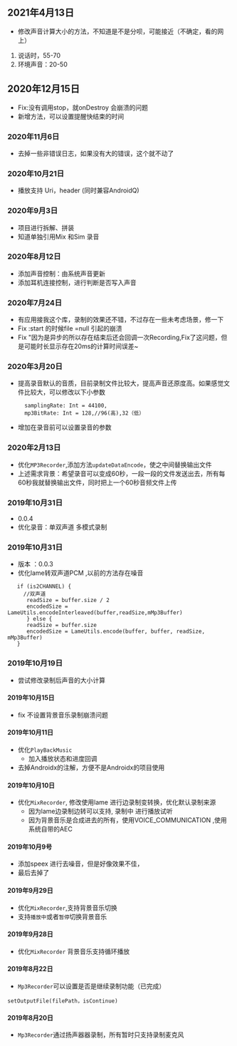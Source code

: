 ## 2021年4月13日
- 修改声音计算大小的方法，不知道是不是分呗，可能接近（不确定，看的网上）
1. 说话时，55-70
2. 环境声音：20-50


## 2020年12月15日
- Fix:没有调用stop，就onDestroy 会崩溃的问题
- 新增方法，可以设置提醒快结束的时间

### 2020年11月6日
- 去掉一些非错误日志，如果没有大的错误，这个就不动了


### 2020年10月21日
- 播放支持 Uri，header (同时兼容AndroidQ)

### 2020年9月3日
- 项目进行拆解、拼装
- 知道单独引用Mix 和Sim 录音


### 2020年8月12日
- 添加声音控制：由系统声音更新
- 添加耳机连接控制，进行判断是否写入声音

### 2020年7月24日
- 有应用接我这个库，录制的效果还不错，不过存在一些未考虑场景，修一下
- Fix :start 的时候file =null 引起的崩溃
- Fix "因为是异步的所以存在结束后还会回调一次Recording,Fix了这问题，但是可能时长显示存在20ms的计算时间误差~

### 2020年3月20日
- 提高录音默认的音质，目前录制文件比较大，提高声音还原度高。如果感觉文件比较大，可以修改以下小参数
  ```
    samplingRate: Int = 44100,
    mp3BitRate: Int = 128,//96(高),32（低）
  ```
- 增加在录音前可以设置录音的参数


### 2020年2月13日
- 优化`MP3Recorder`,添加方法`updateDataEncode`，使之中间替换输出文件
- 上述需求背景：希望录音可以变成60秒，一段一段的文件发送出去，所有每60秒我就替换输出文件，同时把上一个60秒音频文件上传



### 2019年10月31日
- 0.0.4
- 优化录音：单双声道 多模式录制


### 2019年10月31日  
- 版本 ：0.0.3
- 优化lame转双声道PCM ,以前的方法存在噪音
```
   if (is2CHANNEL) {
     //双声道
      readSize = buffer.size / 2
      encodedSize = LameUtils.encodeInterleaved(buffer,readSize,mMp3Buffer)
      } else {
      readSize = buffer.size
      encodedSize = LameUtils.encode(buffer, buffer, readSize, mMp3Buffer)
   }
```

### 2019年10月19日
- 尝试修改录制后声音的大小计算


#### 2019年10月15日
- fix 不设置背景音乐录制崩溃问题


#### 2019年10月11日
- 优化`PlayBackMusic`
    - 加入播放状态和进度回调
- 去掉Androidx的注解，方便不是Androidx的项目使用

#### 2019年10月10日
- 优化`MixRecorder`, 修改使用lame 进行边录制变转换，优化默认录制来源
    - 因为lame边录制边转可以支持, 录制中 进行播放试听
    - 因为背景音乐是合成进去的所有，使用VOICE_COMMUNICATION ,使用系统自带的AEC
 

#### 2019年10月9号
- 添加speex 进行去噪音，但是好像效果不佳，
- 最后去掉了


#### 2019年9月29日
- 优化`MixRecorder`,支持背景音乐切换
- 支持`播放中`或者`暂停`切换背景音乐

#### 2019年9月28日
- 优化`MixRecorder` 背景音乐支持循环播放

#### 2019年8月22日
- `Mp3Recorder`可以设置是否是继续录制功能（已完成）
```
setOutputFile(filePath，isContinue) 
```

#### 2019年8月20日
- `Mp3Recorder`通过扬声器器录制，所有暂时只支持录制麦克风 
